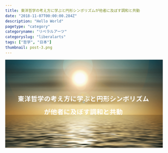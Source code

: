 ```yaml
---
title: 東洋哲学の考え方に学ぶと円形シンボリズムが他者に及ぼす調和と共動
date: "2018-11-07T00:00:00.284Z"
description: "Hello World"
pagetype: "category"
categoryname: "リベラルアーツ"
categoryslug: "liberalarts"
tags: ["哲学", "日本"]
thumbnail: post-3.png
---
```


![](./post-3.png)